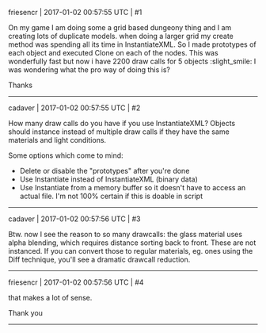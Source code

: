 friesencr | 2017-01-02 00:57:55 UTC | #1

On my game I am doing some a grid based dungeony thing and I am creating lots of duplicate models.  when doing a larger grid my create method was spending all its time in InstantiateXML.  So I made prototypes of each object and executed Clone on each of the nodes.  This was wonderfully fast but now i have 2200 draw calls for 5 objects :slight_smile:  I was wondering what the pro way of doing this is?

Thanks

-------------------------

cadaver | 2017-01-02 00:57:55 UTC | #2

How many draw calls do you have if you use InstantiateXML? Objects should instance instead of multiple draw calls if they have the same materials and light conditions.

Some options which come to mind:
- Delete or disable the "prototypes" after you're done
- Use Instantiate instead of InstantiateXML (binary data)
- Use Instantiate from a memory buffer so it doesn't have to access an actual file. I'm not 100% certain if this is doable in script

-------------------------

cadaver | 2017-01-02 00:57:56 UTC | #3

Btw. now I see the reason to so many drawcalls: the glass material uses alpha blending, which requires distance sorting back to front. These are not instanced. If you can convert those to regular materials, eg. ones using the Diff technique, you'll see a dramatic drawcall reduction.

-------------------------

friesencr | 2017-01-02 00:57:56 UTC | #4

that makes a lot of sense.

Thank you

-------------------------

